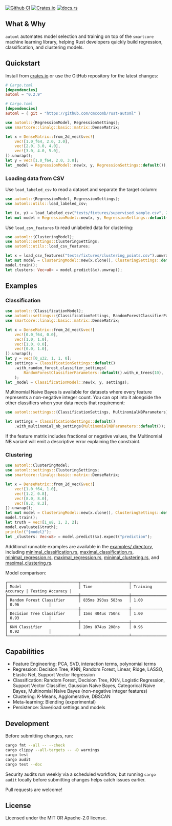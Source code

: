 [![Github CI](https://github.com/cmccomb/rust-automl/actions/workflows/ci.yml/badge.svg)](https://github.com/cmccomb/automl/actions)
[![Crates.io](https://img.shields.io/crates/v/automl.svg)](https://crates.io/crates/automl)
[![docs.rs](https://img.shields.io/docsrs/automl/latest?logo=rust)](https://docs.rs/automl)

## What & Why
`automl` automates model selection and training on top of the `smartcore` machine learning library, helping Rust developers quickly build regression, classification, and clustering models.

## Quickstart
Install from [crates.io](https://crates.io/crates/automl) or use the GitHub repository for the latest changes:

```toml
# Cargo.toml
[dependencies]
automl = "0.2.9"
```

```toml
# Cargo.toml
[dependencies]
automl = { git = "https://github.com/cmccomb/rust-automl" }
```

```rust
use automl::{RegressionModel, RegressionSettings};
use smartcore::linalg::basic::matrix::DenseMatrix;

let x = DenseMatrix::from_2d_vec(&vec![
    vec![1.0_f64, 2.0, 3.0],
    vec![2.0, 3.0, 4.0],
    vec![3.0, 4.0, 5.0],
]).unwrap();
let y = vec![1.0_f64, 2.0, 3.0];
let _model = RegressionModel::new(x, y, RegressionSettings::default());
```

### Loading data from CSV

Use `load_labeled_csv` to read a dataset and separate the target column:

```rust
use automl::{RegressionModel, RegressionSettings};
use automl::utils::load_labeled_csv;

let (x, y) = load_labeled_csv("tests/fixtures/supervised_sample.csv", 2).unwrap();
let mut model = RegressionModel::new(x, y, RegressionSettings::default());
```

Use `load_csv_features` to read unlabeled data for clustering:

```rust
use automl::{ClusteringModel};
use automl::settings::ClusteringSettings;
use automl::utils::load_csv_features;

let x = load_csv_features("tests/fixtures/clustering_points.csv").unwrap();
let mut model = ClusteringModel::new(x.clone(), ClusteringSettings::default().with_k(2));
model.train();
let clusters: Vec<u8> = model.predict(&x).unwrap();
```

## Examples
### Classification
```rust
use automl::{ClassificationModel};
use automl::settings::{ClassificationSettings, RandomForestClassifierParameters};
use smartcore::linalg::basic::matrix::DenseMatrix;

let x = DenseMatrix::from_2d_vec(&vec![
    vec![0.0_f64, 0.0],
    vec![1.0, 1.0],
    vec![1.0, 0.0],
    vec![0.0, 1.0],
]).unwrap();
let y = vec![0_u32, 1, 1, 0];
let settings = ClassificationSettings::default()
    .with_random_forest_classifier_settings(
        RandomForestClassifierParameters::default().with_n_trees(10),
    );
let _model = ClassificationModel::new(x, y, settings);
```

Multinomial Naive Bayes is available for datasets where every feature represents a non-negative
integer count. You can opt into it alongside the other classifiers when your data meets that
requirement:

```rust
use automl::settings::{ClassificationSettings, MultinomialNBParameters};

let settings = ClassificationSettings::default()
    .with_multinomial_nb_settings(MultinomialNBParameters::default());
```

If the feature matrix includes fractional or negative values, the Multinomial NB variant will
emit a descriptive error explaining the constraint.

### Clustering
```rust
use automl::ClusteringModel;
use automl::settings::ClusteringSettings;
use smartcore::linalg::basic::matrix::DenseMatrix;

let x = DenseMatrix::from_2d_vec(&vec![
    vec![1.0_f64, 1.0],
    vec![1.2, 0.8],
    vec![8.0, 8.0],
    vec![8.2, 8.2],
]).unwrap();
let mut model = ClusteringModel::new(x.clone(), ClusteringSettings::default().with_k(2));
model.train();
let truth = vec![1_u8, 1, 2, 2];
model.evaluate(&truth);
println!("{model}");
let _clusters: Vec<u8> = model.predict(&x).expect("prediction");
```

Additional runnable examples are available in the [examples/ directory](https://github.com/cmccomb/rust-automl/tree/main/examples),
including [minimal_classification.rs](https://github.com/cmccomb/rust-automl/blob/main/examples/minimal_classification.rs),
[maximal_classification.rs](https://github.com/cmccomb/rust-automl/blob/main/examples/maximal_classification.rs),
[minimal_regression.rs](https://github.com/cmccomb/rust-automl/blob/main/examples/minimal_regression.rs),
[maximal_regression.rs](https://github.com/cmccomb/rust-automl/blob/main/examples/maximal_regression.rs),
[minimal_clustering.rs](https://github.com/cmccomb/rust-automl/blob/main/examples/minimal_clustering.rs), and
[maximal_clustering.rs](https://github.com/cmccomb/rust-automl/blob/main/examples/maximal_clustering.rs).

Model comparison:

```text
┌───────────────────────────────┬─────────────────────┬───────────────────┬──────────────────┐
│ Model                         │ Time                │ Training Accuracy │ Testing Accuracy │
╞═══════════════════════════════╪═════════════════════╪═══════════════════╪══════════════════╡
│ Random Forest Classifier      │ 835ms 393us 583ns   │ 1.00              │ 0.96             │
├───────────────────────────────┼─────────────────────┼───────────────────┼──────────────────┤
│ Decision Tree Classifier      │ 15ms 404us 750ns    │ 1.00              │ 0.93             │
├───────────────────────────────┼─────────────────────┼───────────────────┼──────────────────┤
│ KNN Classifier                │ 28ms 874us 208ns    │ 0.96              │ 0.92             │
└───────────────────────────────┴─────────────────────┴───────────────────┴──────────────────┘
```

## Capabilities
- Feature Engineering: PCA, SVD, interaction terms, polynomial terms
- Regression: Decision Tree, KNN, Random Forest, Linear, Ridge, LASSO, Elastic Net, Support Vector Regression
- Classification: Random Forest, Decision Tree, KNN, Logistic Regression, Support Vector Classifier, Gaussian Naive Bayes, Categorical Naive Bayes, Multinomial Naive Bayes (non-negative integer features)
- Clustering: K-Means, Agglomerative, DBSCAN
- Meta-learning: Blending (experimental)
- Persistence: Save/load settings and models

## Development
Before submitting changes, run:

```sh
cargo fmt --all -- --check
cargo clippy --all-targets -- -D warnings
cargo test
cargo audit
cargo test --doc
```

Security audits run weekly via a scheduled workflow, but running `cargo audit` locally before submitting changes helps catch issues earlier.

Pull requests are welcome!

## License
Licensed under the MIT OR Apache-2.0 license.
